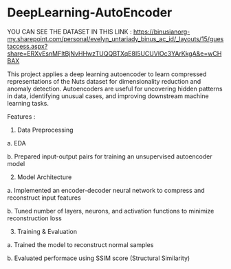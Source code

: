 # DeepLearning-AutoEncoder

YOU CAN SEE THE DATASET IN THIS LINK : https://binusianorg-my.sharepoint.com/personal/evelyn_untariady_binus_ac_id/_layouts/15/guestaccess.aspx?share=ERXvEsnMFItBjNvHHwzTUQQBTXqE8I5UCUVlOc3YArKkgA&e=wCHBAX

This project applies a deep learning autoencoder to learn compressed representations of the Nuts dataset for dimensionality reduction and anomaly detection. Autoencoders are useful for uncovering hidden patterns in data, identifying unusual cases, and improving downstream machine learning tasks.

Features :

1. Data Preprocessing

a.  EDA

b. Prepared input-output pairs for training an unsupervised autoencoder model


2. Model Architecture

a. Implemented an encoder-decoder neural network to compress and reconstruct input features

b. Tuned number of layers, neurons, and activation functions to minimize reconstruction loss


3. Training & Evaluation

a. Trained the model to reconstruct normal samples

b. Evaluated performace using SSIM score (Structural Similarity)
